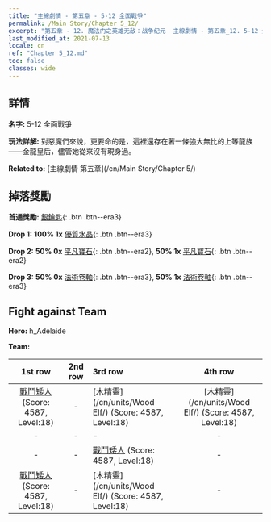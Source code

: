 ```yaml
---
title: "主線劇情 - 第五章 - 5-12 全面戰爭"
permalink: /Main Story/Chapter 5_12/
excerpt: "第五章 - 12. 魔法门之英雄无敌：战争纪元  主線劇情 - 第五章_12. 5-12 全面戰爭"
last_modified_at: 2021-07-13
locale: cn
ref: "Chapter 5_12.md"
toc: false
classes: wide
---
```


## 詳情

 **名字:** 5-12 全面戰爭

 **玩法詳解:** 對惡魔們來說，更要命的是，這裡還存在著一條強大無比的上等龍族——金龍皇后，儘管她從來沒有現身過。

 **Related to:** [主線劇情 第五章](/cn/Main Story/Chapter 5/)

## 掉落獎勵

 **首通獎勵:** [銀鑰匙](/cn/Items/con_693/){: .btn .btn--era3}

 **Drop 1:** **100% 1x** [優質水晶](/cn/Items/mat_17/){: .btn .btn--era3}

 **Drop 2:** **50% 0x** [平凡寶石](/cn/Items/mat_10/){: .btn .btn--era2}, **50% 1x** [平凡寶石](/cn/Items/mat_10/){: .btn .btn--era2}

 **Drop 3:** **50% 0x** [法術卷軸](/cn/Items/con_694/){: .btn .btn--era3}, **50% 1x** [法術卷軸](/cn/Items/con_694/){: .btn .btn--era3}


## Fight against Team
 **Hero:** h_Adelaide

 **Team:**


  | 1st row | 2nd row | 3rd row | 4th row |
  |:----:|:----:|:----|:----:|
  | [戰鬥矮人](/cn/units/Dwarf/) (Score: 4587, Level:18)  | - | [木精靈](/cn/units/Wood Elf/) (Score: 4587, Level:18)  | [木精靈](/cn/units/Wood Elf/) (Score: 4587, Level:18)  |
  | - | - | - | - |
  | - | - | [戰鬥矮人](/cn/units/Dwarf/) (Score: 4587, Level:18)  | - |
  | [戰鬥矮人](/cn/units/Dwarf/) (Score: 4587, Level:18)  | - | [木精靈](/cn/units/Wood Elf/) (Score: 4587, Level:18)  | - |


